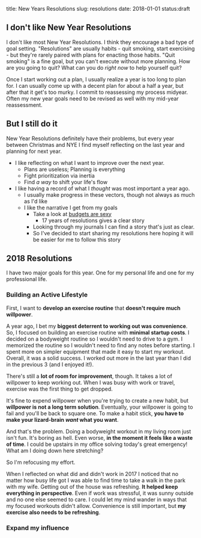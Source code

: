 title: New Years Resolutions
slug: resolutions
date: 2018-01-01
status:draft

## I don't like New Year Resolutions

I don't like most New Year Resolutions.
I think they encourage a bad type of goal setting.
"Resolutions" are usually habits - quit smoking, start exercising - 
but they're rarely paired with plans for enacting those habits.
"Quit smoking" is a fine goal, but you can't execute without more planning.
How are you going to quit?
What can you do *right now* to help yourself quit?

Once I start working out a plan,
I usually realize a year is too long to plan for.
I can usually come up with a decent plan for about a half a year,
but after that it get's too murky.
I commit to reassessing my process midyear.
Often my new year goals need to be revised as well
with my mid-year reassessment.

## But I still do it

New Year Resolutions definitely have their problems,
but every year between Christmas and NYE I find myself reflecting on the last year and planning for next year.

* I like reflecting on what I want to improve over the next year.
  * Plans are useless; Planning is everything
  * Fight prioritization via inertia
  * Find *a way* to shift your life's flow
* I like having a record of what I *thought* was most important a year ago.
  * I usually make progress in these vectors,
    though not always as much as I'd like
  * I like the narrative I get from my goals
    * Take a look at 
      [budgets are sexy](http://www.budgetsaresexy.com/list-of-great-financial-new-years-resolution-ideas/)
      * 17 years of resolutions gives a clear story
    * Looking through my journals I can find a story that's just as clear.
    * So I've decided to start sharing my resolutions here
      hoping it will be easier for me to follow this story

## 2018 Resolutions

I have two major goals for this year.
One for my personal life and one for my professional life.

### Building an Active Lifestyle

First, I want to **develop an exercise routine**
that **doesn't require much willpower**.

A year ago, I bet my **biggest deterrent to working out was convenience**.
So, I focused on building an exercise routine with **minimal startup costs**.
I decided on a bodyweight routine so I wouldn't need to drive to a gym.
I memorized the routine so I wouldn't need to find any notes before starting.
I spent more on simpler equipment that made it easy to start my workout.
Overall, it was a solid success.
I worked out more in the last year than I did in the previous 3
(and I enjoyed it!).

There's still a **lot of room for improvement**, though.
It takes a lot of willpower to keep working out.
When I was busy with work or travel,
exercise was the first thing to get dropped.

It's fine to expend willpower when you're trying to create a new habit,
but **willpower is not a long term solution**.
Eventually, your willpower is going to fail and you'll be back to square one.
To make a habit stick,
**you have to make your lizard-brain *want* what you want**.

And that's the problem.
Doing a bodyweight workout in my living room just isn't fun.
It's boring as hell.
Even worse, **in the moment it feels like a waste of time**.
I could be upstairs in my office solving today's great emergency!
What am I doing down here stretching?

So I'm refocusing my effort.

When I reflected on what did and didn't work in 2017
I noticed that no matter how busy life got
I was able to find time to take a walk in the park with my wife.
Getting out of the house was refreshing.
**It helped keep everything in perspective**.
Even if work was stressful, it was sunny outside and no one else seemed to care.
I could let my mind wander in ways that my focused workouts didn't allow.
Convenience is still important,
but **my exercise also needs to be refreshing**.

### Expand my influence


